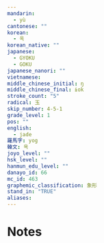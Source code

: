 ```yaml
---
mandarin:
  - yù
cantonese: ""
korean:
  - 옥
korean_native: ""
japanese:
  - GYOKU
  - GOKU
japanese_nanori: ""
vietnamese:
middle_chinese_initial: ŋ
middle_chinese_final: ɨok
stroke_count: "5"
radical: 玉
skip_number: 4-5-1
grade_level: 1
pos: ""
english:
  - jade
羅馬字: yog
韓文: 욕
joyo_level: ""
hsk_level: ""
hanmun_edu_level: ""
danayo_id: 66
mc_id: 463
graphemic_classification: 象形
stand_in: "TRUE"
aliases:
---
```


# Notes
